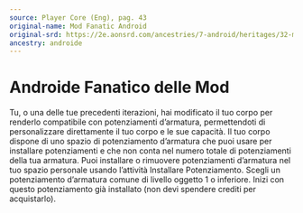 ```yaml
---
source: Player Core (Eng), pag. 43
original-name: Mod Fanatic Android
original-srd: https://2e.aonsrd.com/ancestries/7-android/heritages/32-mod-fanatic-android
ancestry: androide
---
```


# Androide Fanatico delle Mod

Tu, o una delle tue precedenti iterazioni, hai modificato il tuo corpo per
renderlo compatibile con potenziamenti d’armatura, permettendoti di
personalizzare direttamente il tuo corpo e le sue capacità. Il tuo corpo dispone
di uno spazio di potenziamento d’armatura che puoi usare per installare
potenziamenti e che non conta nel numero totale di potenziamenti della tua
armatura. Puoi installare o rimuovere potenziamenti d’armatura nel tuo spazio
personale usando l’attività Installare Potenziamento. Scegli un potenziamento
d’armatura comune di livello oggetto 1 o inferiore. Inizi con questo
potenziamento già installato (non devi spendere crediti per acquistarlo).
